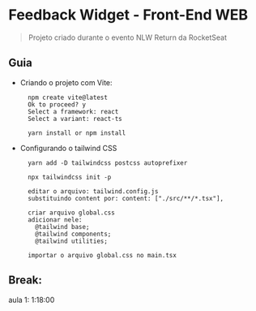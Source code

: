 # Feedback Widget - Front-End WEB

> Projeto criado durante o evento NLW Return da RocketSeat

## Guia

- Criando o projeto com Vite:

        npm create vite@latest
        Ok to proceed? y
        Select a framework: react
        Select a variant: react-ts

        yarn install or npm install

- Configurando o tailwind CSS

        yarn add -D tailwindcss postcss autoprefixer

        npx tailwindcss init -p

        editar o arquivo: tailwind.config.js
        substituindo content por: content: ["./src/**/*.tsx"],

        criar arquivo global.css
        adicionar nele:
          @tailwind base;
          @tailwind components;
          @tailwind utilities;

        importar o arquivo global.css no main.tsx

## Break:

aula 1: 1:18:00

